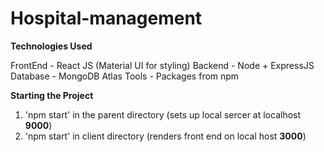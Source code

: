 # Hospital-management

**Technologies Used**

FrontEnd - React JS (Material UI for styling)
Backend - Node + ExpressJS
Database - MongoDB Atlas
Tools - Packages from npm

**Starting the Project**

1. 'npm start' in the parent directory (sets up local sercer at localhost **9000**)
2. 'npm start' in client directory (renders front end on local host **3000**)

